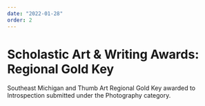 ```yaml
---
date: "2022-01-28"
order: 2
---
```


# Scholastic Art & Writing Awards: Regional Gold Key

Southeast Michigan and Thumb Art Regional Gold Key awarded to Introspection submitted under the Photography category.
